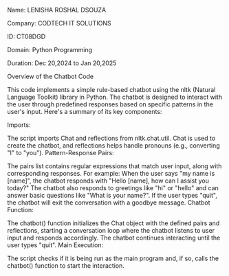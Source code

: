 Name: LENISHA ROSHAL DSOUZA

Company: CODTECH IT SOLUTIONS

ID: CT08DGD

Domain: Python Programming

Duration: Dec 20,2024 to Jan 20,2025

Overview of the Chatbot Code

This code implements a simple rule-based chatbot using the nltk (Natural Language Toolkit) library in Python. The chatbot is designed to interact with the user through predefined responses based on specific patterns in the user's input. Here's a summary of its key components:

Imports:

The script imports Chat and reflections from nltk.chat.util.
Chat is used to create the chatbot, and reflections helps handle pronouns (e.g., converting "I" to "you").
Pattern-Response Pairs:

The pairs list contains regular expressions that match user input, along with corresponding responses. For example:
When the user says "my name is [name]", the chatbot responds with "Hello [name], how can I assist you today?"
The chatbot also responds to greetings like "hi" or "hello" and can answer basic questions like "What is your name?".
If the user types "quit", the chatbot will exit the conversation with a goodbye message.
Chatbot Function:

The chatbot() function initializes the Chat object with the defined pairs and reflections, starting a conversation loop where the chatbot listens to user input and responds accordingly.
The chatbot continues interacting until the user types "quit".
Main Execution:

The script checks if it is being run as the main program and, if so, calls the chatbot() function to start the interaction.
